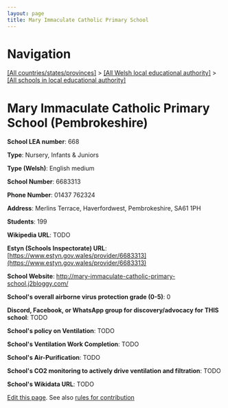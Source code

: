 ```yaml
---
layout: page
title: Mary Immaculate Catholic Primary School
---
```

# Navigation

[[All countries/states/provinces]](../../..) > [[All Welsh local educational authority]](../..) > [[All schools in local educational authority]](..)

# Mary Immaculate Catholic Primary School (Pembrokeshire)

**School LEA number**: 668

**Type**: Nursery, Infants & Juniors

**Type (Welsh)**: English medium

**School Number**: 6683313

**Phone Number**: 01437 762324

**Address**: Merlins Terrace, Haverfordwest, Pembrokeshire, SA61 1PH

**Students**: 199

**Wikipedia URL**: TODO

**Estyn (Schools Inspectorate) URL**: [https://www.estyn.gov.wales/provider/6683313](https://www.estyn.gov.wales/provider/6683313)

**School Website**: http://mary-immaculate-catholic-primary-school.j2bloggy.com/

**School's overall airborne virus protection grade (0-5)**: 0

**Discord, Facebook, or WhatsApp group for discovery/advocacy for THIS school**: TODO

**School's policy on Ventilation**: TODO

**School's Ventilation Work Completion**: TODO

**School's Air-Purification**: TODO

**School's CO2 monitoring to actively drive ventilation and filtration**: TODO

**School's Wikidata URL**: TODO




[Edit this page](https://github.com/VentilationProject/Wales/edit/prif/./Pembrokeshire/Mary_Immaculate_Catholic_Primary_School.md). See also [rules for contribution](../../../contribution-rules/)